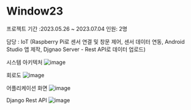 # Window23

프로젝트 기간 :2023.05.26 ~ 2023.07.04
인원: 2명

담당 : IoT (Raspberry Pi로 센서 연결 및 창문 제어, 센서 데이터 연동, Android Studio 앱 제작, Djgnao Server - Rest API로 데이터 업로드)

시스템 아키텍처
![image](https://github.com/eunjijen/Window23/assets/75493219/fbde4670-0f51-4b27-ae9b-e0934e1b331b)

회로도
![image](https://github.com/eunjijen/Window23/assets/75493219/7349f33e-d8b5-44e0-a9c1-87aef26c1fe2)


어플리케이션 화면
![image](https://github.com/eunjijen/Window23/assets/75493219/dbe4ffd3-aecc-4710-af40-6e3c57ba0b12)


Django Rest API
![image](https://github.com/eunjijen/Window23/assets/75493219/781c4d09-0b92-4e00-bd1e-9f489657a4e9)
